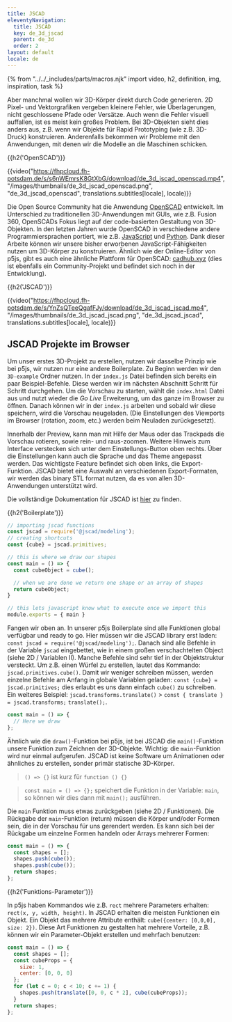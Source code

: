```yaml
---
title: JSCAD
eleventyNavigation:
  title: JSCAD
  key: de_3d_jscad
  parent: de_3d
  order: 2
layout: default
locale: de
---
```


{% from "../../_includes/parts/macros.njk" import video, h2, definition, img, inspiration, task %}

Aber manchmal wollen wir 3D-Körper direkt durch Code generieren. 2D Pixel- und Vektorgrafiken vergeben kleinere Fehler, wie Überlagerungen, nicht geschlossene Pfade oder Versätze. Auch wenn die Fehler visuell auffallen, ist es meist kein großes Problem. Bei 3D-Objekten sieht dies anders aus, z.B. wenn wir Objekte für Rapid Prototyping (wie z.B. 3D-Druck) konstruieren. Anderenfalls bekommen wir Probleme mit den Anwendungen, mit denen wir die Modelle an die Maschinen schicken.

{{h2('OpenSCAD')}}

{{video("https://fhpcloud.fh-potsdam.de/s/s6nWEmrsK8GtXbG/download/de_3d_jscad_openscad.mp4", "/images/thumbnails/de_3d_jscad_openscad.png", "de_3d_jscad_openscad", translations.subtitles[locale], locale)}}

<!--
de: https://fhpcloud.fh-potsdam.de/s/s6nWEmrsK8GtXbG
en: https://fhpcloud.fh-potsdam.de/s/w9egGf2MQ9KdbHe
-->

Die Open Source Community hat die Anwendung [OpenSCAD](https://openscad.org/) entwickelt. Im Unterschied zu traditionellen 3D-Anwendungen mit GUIs, wie z.B. Fusion 360, OpenSCADs Fokus liegt auf der code-basierten Gestaltung von 3D-Objekten. In den letzten Jahren wurde OpenSCAD in verschiedene andere Programmiersprachen portiert, wie z.B. [JavaScript](https://github.com/jscad/OpenJSCAD.org) und [Python](https://github.com/CadQuery/cadquery). Dank dieser Arbeite können wir unsere bisher erworbenen JavaScript-Fähigkeiten nutzen um 3D-Körper zu konstruieren. Ähnlich wie der Online-Editor von p5js, gibt es auch eine ähnliche Plattform für OpenSCAD: [cadhub.xyz](https://cadhub.xyz/) (dies ist ebenfalls ein Community-Projekt und befindet sich noch in der Entwicklung).


{{h2('JSCAD')}}

{{video("https://fhpcloud.fh-potsdam.de/s/YnZsQTeeQgafFJy/download/de_3d_jscad_jscad.mp4", "/images/thumbnails/de_3d_jscad_jscad.png", "de_3d_jscad_jscad", translations.subtitles[locale], locale)}}
<!--
de: https://fhpcloud.fh-potsdam.de/s/YnZsQTeeQgafFJy
en: https://fhpcloud.fh-potsdam.de/s/aDz5aNQ2Y5gqrbG
-->
## JSCAD Projekte im Browser

Um unser erstes 3D-Projekt zu erstellen, nutzen wir dasselbe Prinzip wie bei p5js, wir nutzen nur eine andere Boilerplate. Zu Beginn werden wir den `3D-example` Ordner nutzen. In der `index.js` Datei befinden sich bereits ein paar Beispiel-Befehle. Diese werden wir im nächsten Abschnitt Schritt für Schritt durchgehen. Um die Vorschau zu starten, wählt die `index.html` Datei aus und nutzt wieder die *Go Live* Erweiterung, um das ganze im Browser zu öffnen. Danach können wir in der  `index.js` arbeiten und sobald wir diese speichern, wird die Vorschau neugeladen. (Die Einstellungen des Viewports im Browser (rotation, zoom, etc.) werden beim Neuladen zurückgesetzt).

Innerhalb der Preview, kann man mit Hilfe der Maus oder das Trackpads die Vorschau rotieren, sowie rein- und raus-zoomen. Weitere Hinweis zum Interface verstecken sich unter dem Einstellungs-Button oben rechts. Über die Einstellungen kann auch die Sprache und das Theme angepasst werden. Das wichtigste Feature befindet sich oben links, die Export-Funktion. JSCAD bietet eine Auswahl an verschiedenen Export-Formaten, wir werden das binary STL format nutzen, da es von allen 3D-Anwendungen unterstützt wird.

Die vollständige Dokumentation für JSCAD ist [hier](https://openjscad.xyz/docs) zu finden.

{{h2('Boilerplate')}}


```js
// importing jscad functions
const jscad = require('@jscad/modeling');
// creating shortcuts
const {cube} = jscad.primitives;

// this is where we draw our shapes
const main = () => {
  const cubeObject = cube();

  // when we are done we return one shape or an array of shapes
  return cubeObject;
}

// this lets javascript know what to execute once we import this
module.exports = { main }
```

Fangen wir oben an. In unserer p5js Boilerplate sind alle Funktionen global verfügbar und ready to go. Hier müssen wir die JSCAD library erst laden: `const jscad = require('@jscad/modeling');`. Danach sind alle Befehle in der Variable `jscad` eingebettet, wie in einem großen verschachtelten Object (siehe 2D / Variablen II). Manche Befehle sind sehr tief in der Objektstruktur versteckt. Um z.B. einen Würfel zu erstellen, lautet das Kommando: `jscad.primitives.cube()`. Damit wir weniger schreiben müssen, werden einzelne Befehle am Anfang in globale Variablen geladen: `const {cube} = jscad.primitives;` dies erlaubt es uns dann einfach `cube()` zu schreiben. Ein weiteres Beispiel: `jscad.transforms.translate()` > `const { translate } = jscad.transforms;` `translate();`.

```js
const main = () => {
  // Here we draw
};
```

Ähnlich wie die `draw()`-Funktion bei p5js, ist bei JSCAD die `main()`-Funktion unsere Funktion zum Zeichnen der 3D-Objekte. Wichtig: die `main`-Funktion wird nur einmal aufgerufen. JSCAD ist keine Software um Animationen oder ähnliches zu erstellen, sonder primär statische 3D-Körper.

> `() => {}` ist kurz für `function () {}`

> `const main = () => {};` speichert die Funktion in der Variable: `main`, so können wir dies dann mit `main();` ausführen.

Die `main` Funktion muss etwas zurückgeben (siehe 2D / Funktionen). Die Rückgabe der `main`-Funktion (return) müssen die Körper und/oder Formen sein, die in der Vorschau für uns gerendert werden. Es kann sich bei der Rückgabe um einzelne Formen handeln oder Arrays mehrerer Formen:

```js
const main = () => {
  const shapes = [];
  shapes.push(cube());
  shapes.push(cube());
  return shapes;
};
```

{{h2('Funktions-Parameter')}}

In p5js haben Kommandos wie z.B. `rect` mehrere Parameters erhalten: `rect(x, y, width, height)`. In JSCAD erhalten die meisten Funktionen ein Objekt. Ein Objekt das mehrere Attribute enthält: `cube({center: [0,0,0], size: 2})`. Diese Art Funktionen zu gestalten hat mehrere Vorteile, z.B. können wir ein Parameter-Objekt erstellen und mehrfach benutzen:

```js
const main = () => {
  const shapes = [];
  const cubeProps = {
    size: 1,
    center: [0, 0, 0]
  };
  for (let c = 0; c < 10; c += 1) {
    shapes.push(translate([0, 0, c * 2], cube(cubeProps));
  }
  return shapes;
};
```